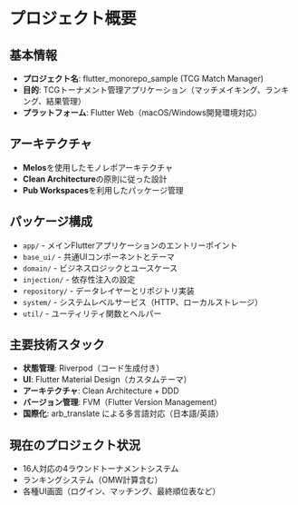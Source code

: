 # プロジェクト概要

## 基本情報
- **プロジェクト名**: flutter_monorepo_sample (TCG Match Manager)
- **目的**: TCGトーナメント管理アプリケーション（マッチメイキング、ランキング、結果管理）
- **プラットフォーム**: Flutter Web（macOS/Windows開発環境対応）

## アーキテクチャ
- **Melos**を使用したモノレポアーキテクチャ
- **Clean Architecture**の原則に従った設計
- **Pub Workspaces**を利用したパッケージ管理

## パッケージ構成
- `app/` - メインFlutterアプリケーションのエントリーポイント
- `base_ui/` - 共通UIコンポーネントとテーマ
- `domain/` - ビジネスロジックとユースケース
- `injection/` - 依存性注入の設定
- `repository/` - データレイヤーとリポジトリ実装
- `system/` - システムレベルサービス（HTTP、ローカルストレージ）
- `util/` - ユーティリティ関数とヘルパー

## 主要技術スタック
- **状態管理**: Riverpod（コード生成付き）
- **UI**: Flutter Material Design（カスタムテーマ）
- **アーキテクチャ**: Clean Architecture + DDD
- **バージョン管理**: FVM（Flutter Version Management）
- **国際化**: arb_translate による多言語対応（日本語/英語）

## 現在のプロジェクト状況
- 16人対応の4ラウンドトーナメントシステム
- ランキングシステム（OMW計算含む）
- 各種UI画面（ログイン、マッチング、最終順位表など）